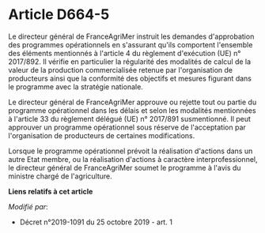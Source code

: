 # Article D664-5

Le directeur général de FranceAgriMer instruit les demandes d'approbation des programmes opérationnels en s'assurant qu'ils
comportent l'ensemble des éléments mentionnés à l'article 4 du règlement d'exécution (UE) n° 2017/892. Il vérifie en
particulier la régularité des modalités de calcul de la valeur de la production commercialisée retenue par l'organisation de
producteurs ainsi que la conformité des objectifs et mesures figurant dans le programme avec la stratégie nationale.

Le directeur général de FranceAgriMer approuve ou rejette tout ou partie du programme opérationnel dans les délais et selon
les modalités mentionnées à l'article 33 du règlement délégué (UE) n° 2017/891 susmentionné. Il peut approuver un programme
opérationnel sous réserve de l'acceptation par l'organisation de producteurs de certaines modifications.

Lorsque le programme opérationnel prévoit la réalisation d'actions dans un autre Etat membre, ou la réalisation d'actions à
caractère interprofessionnel, le directeur général de FranceAgriMer soumet le programme à l'avis du ministre chargé de
l'agriculture.

**Liens relatifs à cet article**

_Modifié par_:

  - Décret n°2019-1091 du 25 octobre 2019 - art. 1
